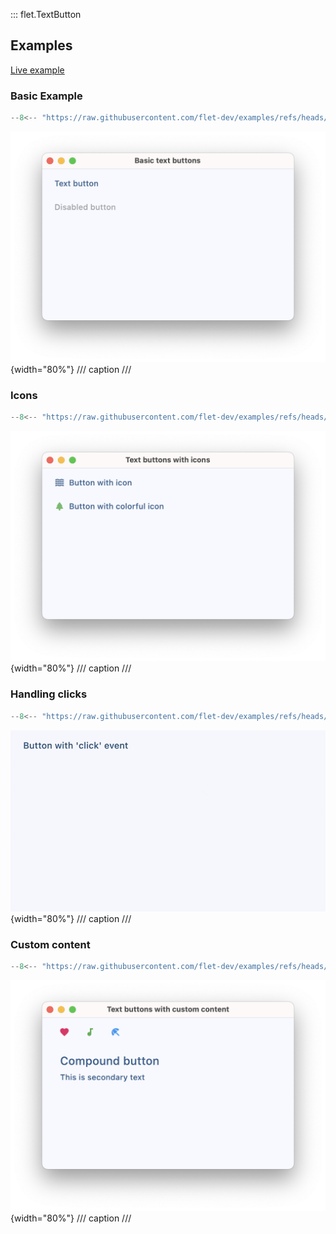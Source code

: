 ::: flet.TextButton

## Examples

[Live example](https://flet-controls-gallery.fly.dev/buttons/textbutton)

### Basic Example

```python
--8<-- "https://raw.githubusercontent.com/flet-dev/examples/refs/heads/v1-docs/python/controls/buttons/text-button/basic.py"
```

![basic](https://raw.githubusercontent.com/flet-dev/examples/v1-docs/python/controls/buttons/text-button/media/basic.png){width="80%"}
/// caption
///

### Icons

```python
--8<-- "https://raw.githubusercontent.com/flet-dev/examples/refs/heads/v1-docs/python/controls/buttons/text-button/icons.py"
```

![icons](https://raw.githubusercontent.com/flet-dev/examples/v1-docs/python/controls/buttons/text-button/media/icons.png){width="80%"}
/// caption
///

### Handling clicks

```python
--8<-- "https://raw.githubusercontent.com/flet-dev/examples/refs/heads/v1-docs/python/controls/buttons/text-button/handling-clicks.py"
```

![handling-clicks](https://raw.githubusercontent.com/flet-dev/examples/v1-docs/python/controls/buttons/text-button/media/handling-clicks.gif){width="80%"}
/// caption
///

### Custom content 

```python
--8<-- "https://raw.githubusercontent.com/flet-dev/examples/refs/heads/v1-docs/python/controls/buttons/text-button/custom-content.py"
```

![custom-content](https://raw.githubusercontent.com/flet-dev/examples/v1-docs/python/controls/buttons/text-button/media/custom-content.png){width="80%"}
/// caption
///